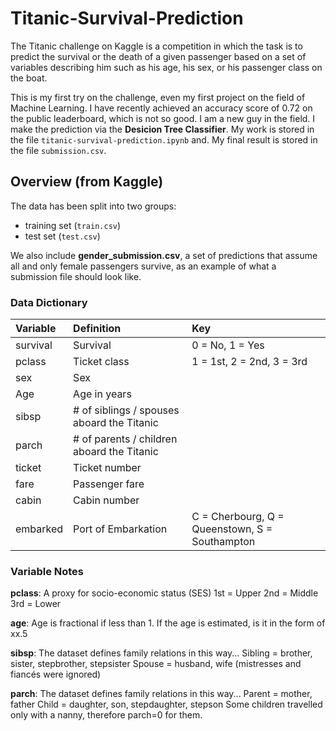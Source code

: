 # Titanic-Survival-Prediction

The Titanic challenge on Kaggle is a competition in which the task is to predict the survival or the death of a given passenger based on a set of variables describing him such as his age, his sex, or his passenger class on the boat.

This is my first try on the challenge, even my first project on the field of Machine Learning. I have recently achieved an accuracy score of 0.72 on the public leaderboard, which is not so good. I am a new guy in the field. I make the prediction via the **Desicion Tree Classifier**. My work is stored in the file `titanic-survival-prediction.ipynb` and. My final result is stored in the file `submission.csv`. 



## Overview (from Kaggle)

The data has been split into two groups:

- training set (`train.csv`)
- test set (`test.csv`)


We also include **gender_submission.csv**, a set of predictions that assume all and only female passengers survive, as an example of what a submission file should look like.



### Data Dictionary

| **Variable** | **Definition**                             | **Key**                                        |
| :----------- | :----------------------------------------- | :--------------------------------------------- |
| survival     | Survival                                   | 0 = No, 1 = Yes                                |
| pclass       | Ticket class                               | 1 = 1st, 2 = 2nd, 3 = 3rd                      |
| sex          | Sex                                        |                                                |
| Age          | Age in years                               |                                                |
| sibsp        | # of siblings / spouses aboard the Titanic |                                                |
| parch        | # of parents / children aboard the Titanic |                                                |
| ticket       | Ticket number                              |                                                |
| fare         | Passenger fare                             |                                                |
| cabin        | Cabin number                               |                                                |
| embarked     | Port of Embarkation                        | C = Cherbourg, Q = Queenstown, S = Southampton |



### Variable Notes

**pclass**: A proxy for socio-economic status (SES)
1st = Upper
2nd = Middle
3rd = Lower

**age**: Age is fractional if less than 1. If the age is estimated, is it in the form of xx.5

**sibsp**: The dataset defines family relations in this way...
Sibling = brother, sister, stepbrother, stepsister
Spouse = husband, wife (mistresses and fiancés were ignored)

**parch**: The dataset defines family relations in this way...
Parent = mother, father
Child = daughter, son, stepdaughter, stepson
Some children travelled only with a nanny, therefore parch=0 for them.
